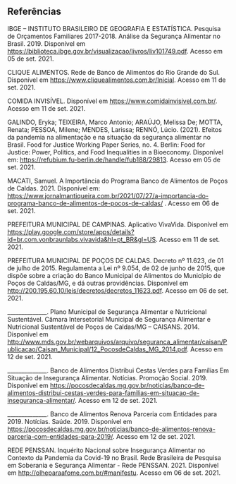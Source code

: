 ## Referências

IBGE – INSTITUTO BRASILEIRO DE GEOGRAFIA E ESTATÍSTICA. Pesquisa de Orçamentos Familiares 2017-2018. Análise da Segurança Alimentar no Brasil. 2019. Disponível em  https://biblioteca.ibge.gov.br/visualizacao/livros/liv101749.pdf. Acesso em 05 de set. 2021. 

CLIQUE ALIMENTOS. Rede de Banco de Alimentos do Rio Grande do Sul. Disponível em https://www.cliquealimentos.com.br/Inicial. Acesso em 11 de set. 2021.

COMIDA INVISÍVEL. Disponível em https://www.comidainvisivel.com.br/. Acesso em 11 de set. 2021. 

GALINDO, Eryka; TEIXEIRA, Marco Antonio; ARAÚJO, Melissa De; MOTTA, Renata; PESSOA, Milene; MENDES, Larissa; RENNÓ, Lúcio. (2021). Efeitos da pandemia na alimentação e na situação da segurança alimentar no Brasil. Food for Justice Working Paper Series, no. 4. Berlin: Food for Justice: Power, Politics, and Food Inequalities in a Bioeconomy. Disponível em: https://refubium.fu-berlin.de/handle/fub188/29813. Acesso em 05 de set. 2021.

MACATI, Samuel. A Importância do Programa Banco de Alimentos de Poços de Caldas. 2021. Disponível em: https://www.jornalmantiqueira.com.br/2021/07/27/a-importancia-do-programa-banco-de-alimentos-de-pocos-de-caldas/ . Acesso em 06 de set. 2021.

PREFEITURA MUNICIPAL DE CAMPINAS. Aplicativo VivaVida. Disponível em https://play.google.com/store/apps/details?id=br.com.vonbraunlabs.vivavida&hl=pt_BR&gl=US. Acesso em 11 de set. 2021.

PREFEITURA MUNICIPAL DE POÇOS DE CALDAS. Decreto nº 11.623, de 01 de julho de 2015. Regulamenta a Lei nº 9.054, de 02 de junho de 2015, que dispõe sobre a criação do Banco Municipal de Alimentos do Município de Poços de Caldas/MG, e dá outras providências. Disponível em http://200.195.60.10/leis/decretos/decretos_11623.pdf. Acesso em 06 de set. 2021.

______________. Plano Municipal de Segurança Alimentar e Nutricional Sustentável. Câmara Intersetorial Municipal de Segurança Alimentar e Nutricional Sustentável de Poços de Caldas/MG – CAISANS. 2014. Disponível em http://www.mds.gov.br/webarquivos/arquivo/seguranca_alimentar/caisan/Publicacao/Caisan_Municipal/12_PocosdeCaldas_MG_2014.pdf. Acesso em 12 de set. 2021.

______________. Banco de Alimentos Distribui Cestas Verdes para Famílias Em Situação de Insegurança Alimentar. Notícias. Promoção Social. 2019. Disponível em https://pocosdecaldas.mg.gov.br/noticias/banco-de-alimentos-distribui-cestas-verdes-para-familias-em-situacao-de-inseguranca-alimentar/. Acesso em 12 de set. 2021.

______________. Banco de Alimentos Renova Parceria com Entidades para 2019. Notícias. Saúde. 2019. Disponível em https://pocosdecaldas.mg.gov.br/noticias/banco-de-alimentos-renova-parceria-com-entidades-para-2019/. Acesso em 12 de set. 2021.

REDE PENSSAN. Inquérito Nacional sobre Insegurança Alimentar no Contexto da Pandemia da Covid-19 no Brasil. Rede Brasileira de Pesquisa em Soberania e Segurança Alimentar - Rede PENSSAN. 2021. Disponível em http://olheparaafome.com.br/#manifestu. Acesso em 06 de set. 2021.

